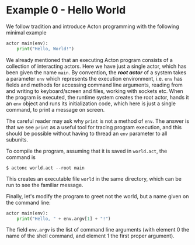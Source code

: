 # Example 0 - Hello World

We follow tradition and introduce Acton programming with the following minimal example

```py
actor main(env):
    print("Hello, World!")
```

We already mentioned that an executing Acton program consists of a
collection of interacting actors. Here we have just a single actor,
which has been given the name `main`. By convention, the
***root actor*** of a system takes a parameter `env` which
represents the execution environment, i.e. `env` has fields and
methods for accessing command line arguments, reading from and writing
to keyboard/screen and files, working with sockets etc. When the
program is executed, the runtime system creates the root actor,
hands it an `env` object and runs its initialization code, which here is
just a single command, to print a message on screen.

The careful reader may ask why `print` is not a method of
`env`. The answer is that we see `print` as a useful tool
for tracing program execution, and this should be
possible without having to thread an `env` parameter to all subunits.

To compile the program, assuming that it is saved in
`world.act`, the command is

``` shell
$ actonc world.act --root main
```

This creates an executable file `world` in the same directory,
which can be run to see the familiar message.

Finally, let's modify the program to greet not the world, but a name
given on the command line:

```py
actor main(env):
    print("Hello, " + env.argv[1] + "!")
```

The field `env.argv` is the list of command line arguments
(with element 0 the name of the shell command, and element 1 the first proper
argument).
